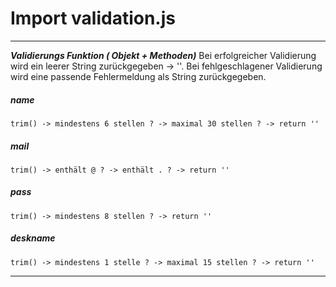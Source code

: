 <h1>Import validation.js</h1>

---------------------------------------------------------------------------

**_Validierungs Funktion ( Objekt + Methoden)_**
    Bei erfolgreicher Validierung wird ein leerer String zurückgegeben -> ''.
    Bei fehlgeschlagener Validierung wird eine passende Fehlermeldung als String zurückgegeben.

##### name
    trim() -> mindestens 6 stellen ? -> maximal 30 stellen ? -> return ''

##### mail
    trim() -> enthält @ ? -> enthält . ? -> return ''

##### pass
    trim() -> mindestens 8 stellen ? -> return ''

##### deskname
    trim() -> mindestens 1 stelle ? -> maximal 15 stellen ? -> return ''
    
---------------------------------------------------------------------------